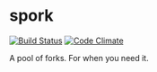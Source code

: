 spork
=====
[![Build Status](https://travis-ci.org/Attamusc/spork.png?branch=master)](https://travis-ci.org/Attamusc/spork)
[![Code Climate](https://codeclimate.com/github/Attamusc/spork.png)](https://codeclimate.com/github/Attamusc/spork)

A pool of forks. For when you need it.
